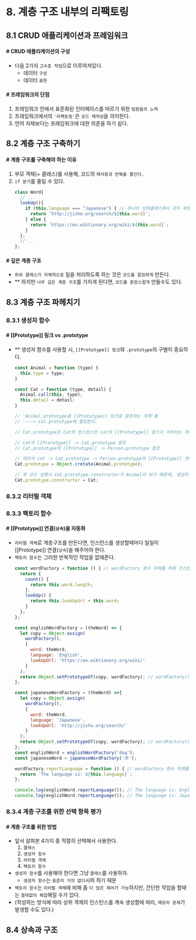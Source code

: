 # 8. 계층 구조 내부의 리팩토링

## 8.1 CRUD 애플리케이션과 프레임워크

#### # CRUD 애플리케이션의 구성

* 다음 2가지 `고수준 작업`으로 이루어져있다.
  * 데이터 `구성`
  * 데이터 `표현`

#### # 프레임워크의 단점

1. 프레임워크 안에서 표준화된 인터페이스를 따르기 위한 `팀원들의 노력`
2. 프레임워크에서의 `'리팩토링'`은 `코드 재작성`을 의미한다.
3. 언어 자체보다는 프레임워크에 대한 의존을 하기 쉽다.

## 8.2 계층 구조 구축하기

#### # 계층 구조를 구축해야 하는 이유

1. 부모 객체(+ 클래스)를 사용해, 코드의 `재사용과 반복을 줄인다.`
2. `if 분기`를 줄일 수 있다.
    ```javascript
    class Word{
      // ...
      lookUp(){
        if (this.language === "Japanese") { // 하나의 상위클래스에서 모두 위임 -> if문 증가
          return `http://jisho.org/search/${this.word}`;
        } else {
          return `https://en.wiktionary.org/wiki/${this.word}`;
        }
      };
      // ...
    };
    ```

#### # 깊은 계층 구조

* `하위 클래스가 자체적으로` 일을 처리하도록 하는 것은 `코드를 깔끔하게` 만든다.
* ** 하지만 `너무 깊은 계층 구조`를 가지게 된다면, `코드를 혼란스럽게` 만들수도 있다.

## 8.3 계층 구조 파헤치기

### 8.3.1 생성자 함수

#### # [[Prototype]] 링크 vs .prototype

* ** 생성자 함수를 사용할 시, `[[Prototype]] 링크`와 `.prototype`의 구별이 중요하다.
  ```javascript
  const Animal = function (type) {
    this.type = type;
  }

  const Cat = function (type, detail) {
    Animal.call(this, type);
    this.detail = detail;
  }

  // 'Animal.prototype을 [[Prototype]] 링크로 참조하는 객체'를
  // ----> Cat.prototype에 할당한다.

  // Cat.prototype은 Cat의 인스턴스인 cat의 [[Prototype]] 링크가 가리키는 객체이기 때문에 
  
  // cat의 [[Prorotype]] -> Cat.prototype 참조
  // Cat.prototype의 [[Prototype]] -> Person.prototype 참조

  // 따라서 cat -> Cat.prototype -> Person.prototype의 [[Prototype]] 연쇄가 이루어진다.
  Cat.prototype = Object.cretate(Animal.prototype);

  // 위 코드 실행시 Cat.prorotype.constructor가 Animal이 되기 때문에, 생성자 함수를 올바르게 재할당 해주는 과정이 필요하다.
  Cat.prototype.constructor = Cat;
  ```

### 8.3.2 리터럴 객체

### 8.3.3 팩토리 함수

#### # [[Prototype]] 연결(`상속`)을 자동화

* `리터럴 객체`로 계층구조를 만든다면, 인스턴스를 생성할때마다 일일이 [[Prototype]] 연결(`상속`)을 해주어야 한다.
* `팩토리 함수`는 그러한 반복적인 작업을 없애준다.
  ```javascript
  const wordFactory = function () { // wordFactory 함수 자체를 하위 인스턴스의 prototype으로 사용한다.
    return {
      count() {
        return this.word.length;
      },
      lookUp() {
        return this.lookUpUrl + this.word;
      }
    };
  };

  const englishWordFactory = (theWord) => {
    let copy = Object.assign(
      wordFactory(),
      {
        word: theWord,
        language: 'English',
        lookUpUrl: 'https://en.wiktionary.org/wiki/'
      }
    );
    return Object.setPrototypeOf(copy, wordFactory); // wordFactory()가 아니라 wordFactory를 [[Prototype]]에!!
  };

  const japaneseWordFactory = (theWord) =>{
    let copy = Object.assign(
      wordFactory(),
      {
        word: theWord,
        language: 'Japanese',
        lookUpUrl: 'http://jisho.org/search/'
      }
    );
    return Object.setPrototypeOf(copy, wordFactory); // wordFactory()가 아니라 wordFactory를 [[Prototype]]에!!
  };
  const englishWord = englishWordFactory('dog');
  const japaneseWord = japaneseWordFactory('犬');

  wordFactory.reportLanguage = function () { // wordFactory 함수 자체를 하위 인스턴스의 prototype으로 사용한다.
    return `The language is: ${this.language}`;
  };

  console.log(englishWord.reportLanguage()); // The language is: English
  console.log(englishWord.reportLanguage()); // The language is: Japanese
  ```

### 8.3.4 계층 구조를 위한 선택 항목 평가

#### # 계층 구조를 위한 방법

* 앞서 살펴본 4가지 중 적절히 선택해서 사용한다.
  1. `클래스`
  2. `생성자 함수`
  3. `리터럴 객체`
  4. `팩토리 함수`
* `생성자 함수`를 사용해야 한다면 그냥 `클래스`를 사용하자.
  * `생성자 함수`는 `표준이 거의 없다`시피 하기 때문
* `팩토리 함수`는 `리터럴 객체`에 비해 좀 `더 많은 제어가 가능`하지만, 간단한 작업을 할때는 `쓸데없이 복잡`해질 수가 있다.
* (작성하는 방식에 따라 상위 객체의 인스턴스를 계속 생성함에 따라, `메모리 문제`가 발생할 수도 있다.)

## 8.4 상속과 구조

